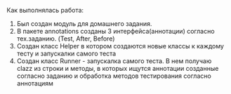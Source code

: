 Как выполнялась работа:
1. Был создан модуль для домашнего задания.
2. В пакете annotations созданы 3 интерфейса(аннотации) согласно тех.заданию. (Test, After, Before)
3. Создан класс Helper в котором создаются новые классы к каждому тесту и запускалки самого теста
4. Создан класс Runner - запускалка самого теста. В нем получаю clazz из строки и методы, в которых ищутся аннотации созданные согласно заданию и обработка методов тестирования согласно аннотациям